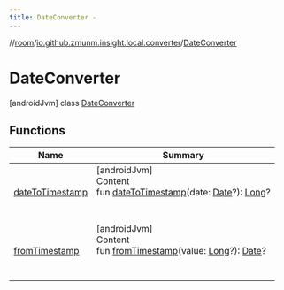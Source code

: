 ```yaml
---
title: DateConverter -
---
```

//[room](../../../index.md)/[io.github.zmunm.insight.local.converter](../index.md)/[DateConverter](index.md)



# DateConverter  
 [androidJvm] class [DateConverter](index.md)   


## Functions  
  
|  Name |  Summary | 
|---|---|
| <a name="io.github.zmunm.insight.local.converter/DateConverter/dateToTimestamp/#java.util.Date?/PointingToDeclaration/"></a>[dateToTimestamp](date-to-timestamp.md)| <a name="io.github.zmunm.insight.local.converter/DateConverter/dateToTimestamp/#java.util.Date?/PointingToDeclaration/"></a>[androidJvm]  <br>Content  <br>fun [dateToTimestamp](date-to-timestamp.md)(date: [Date](https://developer.android.com/reference/kotlin/java/util/Date.html)?): [Long](https://kotlinlang.org/api/latest/jvm/stdlib/kotlin/-long/index.html)?  <br><br><br>|
| <a name="io.github.zmunm.insight.local.converter/DateConverter/fromTimestamp/#kotlin.Long?/PointingToDeclaration/"></a>[fromTimestamp](from-timestamp.md)| <a name="io.github.zmunm.insight.local.converter/DateConverter/fromTimestamp/#kotlin.Long?/PointingToDeclaration/"></a>[androidJvm]  <br>Content  <br>fun [fromTimestamp](from-timestamp.md)(value: [Long](https://kotlinlang.org/api/latest/jvm/stdlib/kotlin/-long/index.html)?): [Date](https://developer.android.com/reference/kotlin/java/util/Date.html)?  <br><br><br>|

